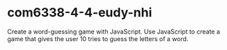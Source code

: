 # com6338-4-4-eudy-nhi
Create a word-guessing game with JavaScript.  Use JavaScript to create a game that gives the user 10 tries to guess the letters of a word. 
